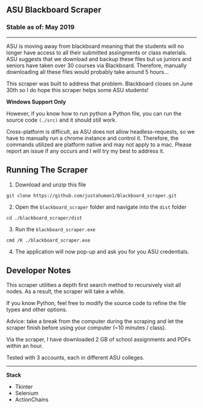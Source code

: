 ## ASU Blackboard Scraper

### Stable as of: May 2019

<hr/>

ASU is moving away from blackboard meaning that the students will no longer have access to all their submitted assingments or class materials. ASU suggests that we download and backup these files but us juniors and seniors have taken over 30 courses via Blackboard. Therefore, manually downloading all these files would probably take around 5 hours...

This scraper was built to address that problem. Blackboard closes on June 30th so I do hope this scraper helps some ASU students! 

**Windows Support Only**

  However, if you know how to run python a Python file, you can run the source code ```(./src)``` and it should still work. 
  
  Cross-platform is difficult, as ASU does not allow headless-requests, so we have to manually run a chrome instance and control it. Therefore, the commands utilized are platform native and may not apply to a mac. Please report an issue if any occurs and I will try my best to address it.

Running The Scraper
---
1. Download and unzip this file

  ``` 
  git clone https://github.com/justahuman1/Blackboard_scraper.git
  ```
2. Open the ```blackboard_scraper``` folder and navigate into the ```dist``` folder

  ```
  cd ./blackboard_scraper/dist
  ```
3. Run the ```blackboard_scraper.exe```

  ```
  cmd /K ./blackboard_scraper.exe
  ```
4. The application will now pop-up and ask you for you ASU credentials.


Developer Notes
---
This scraper utilities a depth first search method to recursively visit all nodes. As a result, the scraper will take a while.

If you know Python, feel free to modify the source code to refine the file types and other options.

Advice: take a break from the computer during the scraping and let the scraper finish before using your computer (~10 minutes / class).

Via the scraper, I have downloaded 2 GB of school assignments and PDFs within an hour. 

Tested with 3 accounts, each in different ASU colleges. 


<hr />

**Stack**

* Tkinter
* Selenium
* ActionChains
